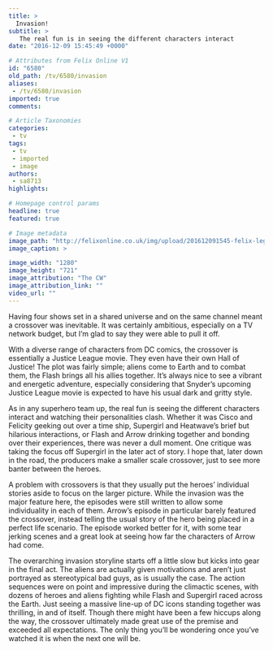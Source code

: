 ```yaml
---
title: >
  Invasion!
subtitle: >
   The real fun is in seeing the different characters interact
date: "2016-12-09 15:45:49 +0000"

# Attributes from Felix Online V1
id: "6580"
old_path: /tv/6580/invasion
aliases:
 - /tv/6580/invasion
imported: true
comments:

# Article Taxonomies
categories:
 - tv
tags:
 - tv
 - imported
 - image
authors:
 - sa8713
highlights:

# Homepage control params
headline: true
featured: true

# Image metadata
image_path: "http://felixonline.co.uk/img/upload/201612091545-felix-legends-of-tomorrow-invasion-crossover-dc-tv-justice-league-asse-213819-1280x0.jpg"
image_caption: >

image_width: "1280"
image_height: "721"
image_attribution: "The CW"
image_attribution_link: ""
video_url: ""
---
```


Having four shows set in a shared universe and on the same channel meant a crossover was inevitable. It was certainly ambitious, especially on a TV network budget, but I’m glad to say they were able to pull it off.

With a diverse range of characters from DC comics, the crossover is essentially a Justice League movie. They even have their own Hall of Justice! The plot was fairly simple; aliens come to Earth and to combat them, the Flash brings all his allies together. It’s always nice to see a vibrant and energetic adventure, especially considering that Snyder’s upcoming Justice League movie is expected to have his usual dark and gritty style.

As in any superhero team up, the real fun is seeing the different characters interact and watching their personalities clash. Whether it was Cisco and Felicity geeking out over a time ship, Supergirl and Heatwave’s brief but hilarious interactions, or Flash and Arrow drinking together and bonding over their experiences, there was never a dull moment. One critique was taking the focus off Supergirl in the later act of story. I hope that, later down in the road, the producers make a smaller scale crossover, just to see more banter between the heroes.

A problem with crossovers is that they usually put the heroes’ individual stories aside to focus on the larger picture. While the invasion was the major feature here, the episodes were still written to allow some individuality in each of them. Arrow’s episode in particular barely featured the crossover, instead telling the usual story of the hero being placed in a perfect life scenario. The episode worked better for it, with some tear jerking scenes and a great look at seeing how far the characters of Arrow had come.

The overarching invasion storyline starts off a little slow but kicks into gear in the final act. The aliens are actually given motivations and aren’t just portrayed as stereotypical bad guys, as is usually the case. The action sequences were on point and impressive during the climactic scenes, with dozens of heroes and aliens fighting while Flash and Supergirl raced across the Earth. Just seeing a massive line-up of DC icons standing together was thrilling, in and of itself.
Though there might have been a few hiccups along the way, the crossover ultimately made great use of the premise and exceeded all expectations. The only thing you’ll be wondering once you’ve watched it is when the next one will be.
